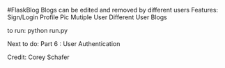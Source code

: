 
#FlaskBlog
Blogs can be edited and removed by different users
Features:
Sign/Login
Profile Pic
Mutiple User
Different User Blogs



to run: python run.py

Next to do: Part 6 : User Authentication


Credit: Corey Schafer

